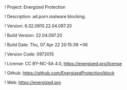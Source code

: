 ! Project: Energized Protection

! Description: ad.porn.malware blocking.

! Version: 6.32.0810.22.04.097.20

! Build Version: 22.04.097.20

! Build Date: Thu, 07 Apr 22 20:15:39 +06

! Version Code: 0972015

! License: CC BY-NC-SA 4.0, https://energized.pro/license

! Github: https://github.com/EnergizedProtection/block

! Web: https://energized.pro
